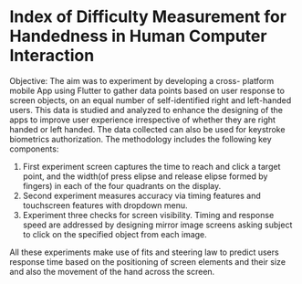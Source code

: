 # Index of Difficulty Measurement for Handedness in Human Computer Interaction

Objective: The aim was to experiment by developing a cross- platform mobile App using Flutter to gather data points based on user response to screen objects, on an equal number of self-identified right and left-handed users. This data is studied and analyzed to enhance the designing of the apps to improve user experience irrespective of whether they are right handed or left handed. The data collected can also be used for keystroke biometrics authorization. 
The methodology includes the following key components:
1)	First experiment screen captures the time to reach and click a target point, and the width(of press 
         elipse and release elipse formed by fingers) in each of the four quadrants on the display.
2)	Second experiment measures accuracy via timing features and touchscreen features with 
        dropdown menu.
3)	Experiment three checks for screen visibility. Timing and response speed are addressed by 
        designing mirror image screens asking subject to click on the specified object from each image.

All these experiments make use of fits and steering law to predict users response time based on the positioning of screen elements and their size and also the movement of the hand across the screen. 



